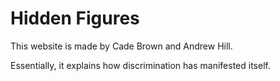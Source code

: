 # Hidden Figures

This website is made by Cade Brown and Andrew Hill. 

Essentially, it explains how discrimination has manifested itself.


